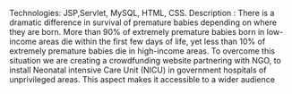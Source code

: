 Technologies: JSP,Servlet, MySQL, HTML, CSS.
Description : There is a dramatic difference in survival of premature babies depending on
where they are born. More than 90% of extremely premature babies born in low-income
areas die within the first few days of life, yet less than 10% of extremely premature babies
die in high-income areas. To overcome this situation we are creating a crowdfunding
website partnering with NGO, to install Neonatal intensive Care Unit (NICU) in
government hospitals of unprivileged areas. This aspect makes it accessible to a wider
audience
